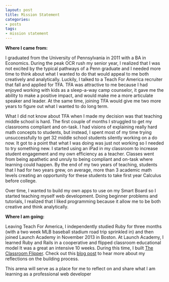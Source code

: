 ```yaml
---
layout: post
title: Mission Statement
categories:
- posts
tags:
- mission statement
---
```


**Where I came from:**

I graduated from the University of Pennsylvania in 2011 with a BA in Economics. During the peak OCR rush my senior year, I realized that I was not excited by the typical pathways of a Penn graduate and I needed more time to think about what I wanted to do that would appeal to me both creatively and analytically. Luckily, I talked to a Teach For America recruiter that fall and applied for TFA. TFA was attractive to me because I had enjoyed working with kids as a sleep-a-way camp counselor, it gave me the ability to make a positive impact, and would make me a more articulate speaker and leader. At the same time, joining TFA would give me two more years to figure out what I wanted to do long term.

What I did not know about TFA when I made my decision was that teaching middle school is hard. The first couple of months I struggled to get my classrooms compliant and on-task. I had visions of explaining really hard math concepts to students, but instead, I spent most of my time trying unsuccessfully to get 32 middle school students silently working on a do now. It got to a point that what I was doing was just not working so I needed to try something new. I started using an iPad in my classroom to increase student engagement and my own efficiency as a teacher. Classes went from being apathetic and unruly to being compliant and on-task where learning could happen. By the end of my two years of teaching, students that I had for two years grew, on average, more than 3 academic math levels creating an opportunity for these students to take first year Calculus before college.

Over time, I wanted to build my own apps to use on my Smart Board so I started teaching myself web development. Doing beginner problems and tutorials, I realized that I liked programming because it allow me to be both creative and think analytically.

**Where I am going:**

Leaving Teach For America, I independently studied Ruby for three months (with a two week MLB baseball stadium road trip sprinkled in) and then joined Launch Academy in November 2013 in Boston. At Launch Academy, I learned Ruby and Rails in a cooperative and flipped classroom educational model It was a great an intensive 10 weeks. During this time, I built [The Classroom Flipper](http://classroom-flipper.herokuapp.com/). Check out this [blog post](http://landonmarder.com/posts/2014/01/25/classroom-flipper-launch-academy/) to hear more about my reflections on the building process.

This arena will serve as a place for me to reflect on and share what I am learning as a professional web developer
